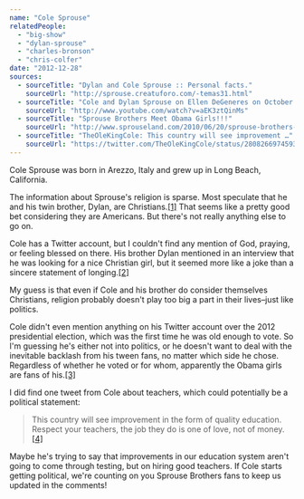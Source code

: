 ```yaml
---
name: "Cole Sprouse"
relatedPeople:
  - "big-show"
  - "dylan-sprouse"
  - "charles-bronson"
  - "chris-colfer"
date: "2012-12-28"
sources:
  - sourceTitle: "Dylan and Cole Sprouse :: Personal facts."
    sourceUrl: "http://sprouse.creatuforo.com/-temas31.html"
  - sourceTitle: "Cole and Dylan Sprouse on Ellen DeGeneres on October 2nd 2007."
    sourceUrl: "http://www.youtube.com/watch?v=aEK3ztQinMs"
  - sourceTitle: "Sprouse Brothers Meet Obama Girls!!!"
    sourceUrl: "http://www.sprouseland.com/2010/06/20/sprouse-brothers-meet-obama-girls/"
  - sourceTitle: "TheOleKingCole: This country will see improvement …"
    sourceUrl: "https://twitter.com/TheOleKingCole/status/280826697459322880"
---
```


Cole Sprouse was born in Arezzo, Italy and grew up in Long Beach, California.

The information about Sprouse's religion is sparse. Most speculate that he and his twin brother, Dylan, are Christians.<a class="source-citation" href="http://sprouse.creatuforo.com/-temas31.html" title="Dylan and Cole Sprouse :: Personal facts.">[1]</a> That seems like a pretty good bet considering they are Americans. But there's not really anything else to go on.

Cole has a Twitter account, but I couldn't find any mention of God, praying, or feeling blessed on there. His brother Dylan mentioned in an interview that he was looking for a nice Christian girl, but it seemed more like a joke than a sincere statement of longing.<a class="source-citation" href="http://www.youtube.com/watch?v=aEK3ztQinMs" title="Cole and Dylan Sprouse on Ellen DeGeneres on October 2nd 2007.">[2]</a>

My guess is that even if Cole and his brother do consider themselves Christians, religion probably doesn't play too big a part in their lives–just like politics.

Cole didn't even mention anything on his Twitter account over the 2012 presidential election, which was the first time he was old enough to vote. So I'm guessing he's either not into politics, or he doesn't want to deal with the inevitable backlash from his tween fans, no matter which side he chose. Regardless of whether he voted or for whom, apparently the Obama girls are fans of his.<a class="source-citation" href="http://www.sprouseland.com/2010/06/20/sprouse-brothers-meet-obama-girls/" title="Sprouse Brothers Meet Obama Girls!!!">[3]</a>

I did find one tweet from Cole about teachers, which could potentially be a political statement:

>This country will see improvement in the form of quality education. Respect your teachers, the job they do is one of love, not of money.<a class="source-citation" href="https://twitter.com/TheOleKingCole/status/280826697459322880" title="TheOleKingCole: This country will see improvement …">[4]</a>

Maybe he's trying to say that improvements in our education system aren't going to come through testing, but on hiring good teachers. If Cole starts getting political, we're counting on you Sprouse Brothers fans to keep us updated in the comments!